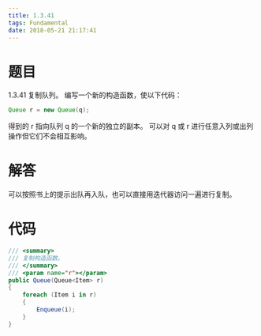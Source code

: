 ```yaml
---
title: 1.3.41
tags: Fundamental
date: 2018-05-21 21:17:41
---
```


# 题目

1.3.41
复制队列。
编写一个新的构造函数，使以下代码： 

```java
Queue r = new Queue(q);
```

得到的 r 指向队列 q 的一个新的独立的副本。
可以对 q 或 r 进行任意入列或出列操作但它们不会相互影响。

# 解答

可以按照书上的提示出队再入队，也可以直接用迭代器访问一遍进行复制。

# 代码

```csharp
/// <summary>
/// 复制构造函数。
/// </summary>
/// <param name="r"></param>
public Queue(Queue<Item> r)
{
    foreach (Item i in r)
    {
        Enqueue(i);
    }
}
```
